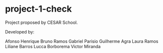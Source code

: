 # project-1-check
 Project proposed by CESAR School.

Developed by:

Afonso Henrique
Bruno Ramos
Gabriel Parisio
Guilherme Agra
Laura Ramos
Liliane Barros
Lucca Borborema
Victor Miranda
